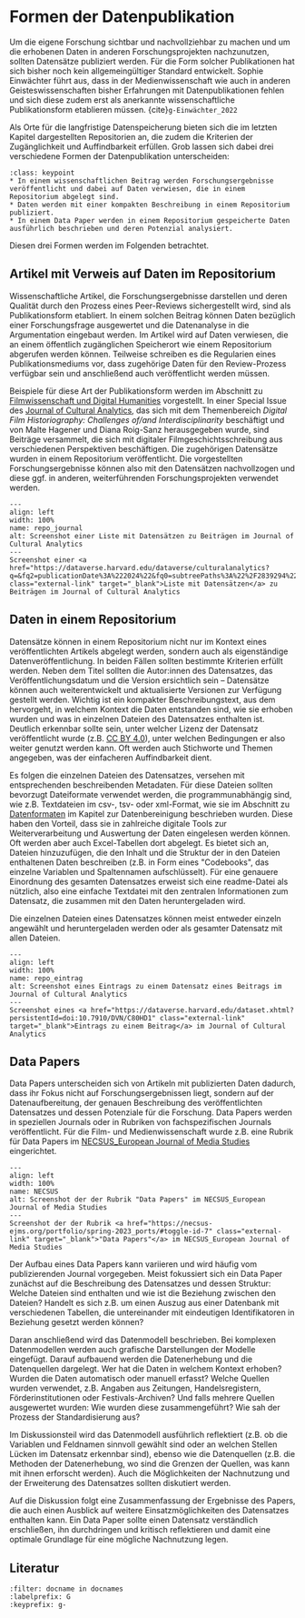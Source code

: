 # Formen der Datenpublikation
Um die eigene Forschung sichtbar und nachvollziehbar zu machen und um die erhobenen Daten in anderen Forschungsprojekten nachzunutzen, sollten Datensätze publiziert werden. Für die Form solcher Publikationen hat sich bisher noch kein allgemeingültiger Standard entwickelt. Sophie Einwächter führt aus, dass in der Medienwissenschaft wie auch in anderen Geisteswissenschaften bisher Erfahrungen mit Datenpublikationen fehlen und sich diese zudem erst als anerkannte wissenschaftliche Publikationsform etablieren müssen. {cite}`g-Einwächter_2022`

Als Orte für die langfristige Datenspeicherung bieten sich die im letzten Kapitel dargestellten Repositorien an, die zudem die Kriterien der Zugänglichkeit und Auffindbarkeit erfüllen. Grob lassen sich dabei drei verschiedene Formen der Datenpublikation unterscheiden:

```{admonition} Formen der Datenpublikation
:class: keypoint
* In einem wissenschaftlichen Beitrag werden Forschungsergebnisse veröffentlicht und dabei auf Daten verwiesen, die in einem Repositorium abgelegt sind.
* Daten werden mit einer kompakten Beschreibung in einem Repositorium publiziert.
* In einem Data Paper werden in einem Repositorium gespeicherte Daten ausführlich beschrieben und deren Potenzial analysiert.
```

Diesen drei Formen werden im Folgenden betrachtet.

## Artikel mit Verweis auf Daten im Repositorium
Wissenschaftliche Artikel, die Forschungsergebnisse darstellen und deren Qualität durch den Prozess eines Peer-Reviews sichergestellt wird, sind als Publikationsform etabliert. In einem solchen Beitrag können Daten bezüglich einer Forschungsfrage ausgewertet und die Datenanalyse in die Argumentation eingebaut werden. Im Artikel wird auf Daten verwiesen, die an einem öffentlich zugänglichen Speicherort wie einem Repositorium abgerufen werden können. Teilweise schreiben es die Regularien eines Publikationsmediums vor, dass zugehörige Daten für den Review-Prozess verfügbar sein und anschließend auch veröffentlicht werden müssen.

Beispiele für diese Art der Publikationsform werden im Abschnitt zu [Filmwissenschaft und Digital Humanities](../einleitung/filmwissenschaft.md#weitere-entwicklungen-in-der-digitalen-forschung-zur-filmgeschichtsschreibung) vorgestellt. In einer Special Issue des <a href="https://culturalanalytics.org/issue/10778" class="external-link" target="_blank">Journal of Cultural Analytics</a>, das sich mit dem Themenbereich _Digital Film Historiography: Challenges of/and Interdisciplinarity_ beschäftigt und von Malte Hagener und Diana Roig-Sanz herausgegeben wurde, sind Beiträge versammelt, die sich mit digitaler Filmgeschichtsschreibung aus verschiedenen Perspektiven beschäftigen. Die zugehörigen Datensätze wurden in einem Repositorium veröffentlicht. Die vorgestellten Forschungsergebnisse können also mit den Datensätzen nachvollzogen und diese ggf. in anderen, weiterführenden Forschungsprojekten verwendet werden.

```{figure} ../assets/publikation/Repositorium_Journal_of_Cultural_Analytics.png
---
align: left
width: 100%
name: repo_journal
alt: Screenshot einer Liste mit Datensätzen zu Beiträgen im Journal of Cultural Analytics
---
Screenshot einer <a href="https://dataverse.harvard.edu/dataverse/culturalanalytics?q=&fq2=publicationDate%3A%222024%22&fq0=subtreePaths%3A%22%2F2839294%22&fq1=dvObjectType%3A%28dataverses+OR+datasets%29&types=dataverses%3Adatasets&sort=dateSort&order=" class="external-link" target="_blank">Liste mit Datensätzen</a> zu Beiträgen im Journal of Cultural Analytics 
```

## Daten in einem Repositorium
Datensätze können in einem Repositorium nicht nur im Kontext eines veröffentlichten Artikels abgelegt werden, sondern auch als eigenständige Datenveröffentlichung. In beiden Fällen sollten bestimmte Kriterien erfüllt werden. Neben dem Titel sollten die Autor:innen des Datensatzes, das Veröffentlichungsdatum und die Version ersichtlich sein – Datensätze können auch weiterentwickelt und aktualisierte Versionen zur Verfügung gestellt werden. Wichtig ist ein kompakter Beschreibungstext, aus dem hervorgeht, in welchem Kontext die Daten entstanden sind, wie sie erhoben wurden und was in einzelnen Dateien des Datensatzes enthalten ist. Deutlich erkennbar sollte sein, unter welcher Lizenz der Datensatz veröffentlicht wurde (z.B. <a href="https://creativecommons.org/licenses/by/4.0/" class="external-link" target="_blank">CC BY 4.0</a>), unter welchen Bedingungen er also weiter genutzt werden kann. Oft werden auch Stichworte und Themen angegeben, was der einfacheren Auffindbarkeit dient.

Es folgen die einzelnen Dateien des Datensatzes, versehen mit entsprechenden beschreibenden Metadaten. Für diese Dateien sollten bevorzugt Dateiformate verwendet werden, die programmunabhängig sind, wie z.B. Textdateien im csv-, tsv- oder xml-Format, wie sie im Abschnitt zu [Datenformaten](../bereinigung/openRefine/2_import.md#datenformate) im Kapitel zur Datenbereinigung beschrieben wurden. Diese haben den Vorteil, dass sie in zahlreiche digitale Tools zur Weiterverarbeitung und Auswertung der Daten eingelesen werden können. Oft werden aber auch Excel-Tabellen dort abgelegt. Es bietet sich an, Dateien hinzuzufügen, die den Inhalt und die Struktur der in den Dateien enthaltenen Daten beschreiben (z.B. in Form eines "Codebooks", das einzelne Variablen und Spaltennamen aufschlüsselt). Für eine genauere Einordnung des gesamten Datensatzes erweist sich eine readme-Datei als nützlich, also eine einfache Textdatei mit den zentralen Informationen zum Datensatz, die zusammen mit den Daten heruntergeladen wird.

Die einzelnen Dateien eines Datensatzes können meist entweder einzeln angewählt und heruntergeladen werden oder als gesamter Datensatz mit allen Dateien.

```{figure} ../assets/publikation/Repositorium_Eintrag_National_Film_History.png
---
align: left
width: 100%
name: repo_eintrag
alt: Screenshot eines Eintrags zu einem Datensatz eines Beitrags im Journal of Cultural Analytics
---
Screenshot eines <a href="https://dataverse.harvard.edu/dataset.xhtml?persistentId=doi:10.7910/DVN/C80HD1" class="external-link" target="_blank">Eintrags zu einem Beitrag</a> im Journal of Cultural Analytics 
```

## Data Papers
Data Papers unterscheiden sich von Artikeln mit publizierten Daten dadurch, dass ihr Fokus nicht auf Forschungsergebnissen liegt, sondern auf der Datenaufbereitung, der genauen Beschreibung des veröffentlichten Datensatzes und dessen Potenziale für die Forschung. Data Papers werden in speziellen Journals oder in Rubriken von fachspezifischen Journals veröffentlicht. Für die Film- und Medienwissenschaft wurde z.B. eine Rubrik für Data Papers im <a href="https://necsus-ejms.org/" class="external-link" target="_blank">NECSUS_European Journal of Media Studies</a> eingerichtet.


```{figure} ../assets/publikation/NECSUS_Data_Papers_markiert.png
---
align: left
width: 100%
name: NECSUS
alt: Screenshot der der Rubrik "Data Papers" im NECSUS_European Journal of Media Studies
---
Screenshot der der Rubrik <a href="https://necsus-ejms.org/portfolio/spring-2023_ports/#toggle-id-7" class="external-link" target="_blank">"Data Papers"</a> im NECSUS_European Journal of Media Studies
```

Der Aufbau eines Data Papers kann variieren und wird häufig vom publizierenden Journal vorgegeben. Meist fokussiert sich ein Data Paper zunächst auf die Beschreibung des Datensatzes und dessen Struktur: Welche Dateien sind enthalten und wie ist die Beziehung zwischen den Dateien? Handelt es sich z.B. um einen Auszug aus einer Datenbank mit verschiedenen Tabellen, die untereinander mit eindeutigen Identifikatoren in Beziehung gesetzt werden können?

Daran anschließend wird das Datenmodell beschrieben. Bei komplexen Datenmodellen werden auch grafische Darstellungen der Modelle eingefügt. Darauf aufbauend werden die Datenerhebung und die Datenquellen dargelegt. Wer hat die Daten in welchem Kontext erhoben? Wurden die Daten automatisch oder manuell erfasst? Welche Quellen wurden verwendet, z.B. Angaben aus Zeitungen, Handelsregistern, Förderinstitutionen oder Festivals-Archiven? Und falls mehrere Quellen ausgewertet wurden: Wie wurden diese zusammengeführt? Wie sah der Prozess der Standardisierung aus?

Im Diskussionsteil wird das Datenmodell ausführlich reflektiert (z.B. ob die Variablen und Feldnamen sinnvoll gewählt sind oder an welchen Stellen Lücken im Datensatz erkennbar sind), ebenso wie die Datenquellen (z.B. die Methoden der Datenerhebung, wo sind die Grenzen der Quellen, was kann mit ihnen erforscht werden). Auch die Möglichkeiten der Nachnutzung und der Erweiterung des Datensatzes sollten diskutiert werden.

Auf die Diskussion folgt eine Zusammenfassung der Ergebnisse des Papers, die auch einen Ausblick auf weitere Einsatzmöglichkeiten des Datensatzes enthalten kann. Ein Data Paper sollte einen Datensatz verständlich erschließen, ihn durchdringen und kritisch reflektieren und damit eine optimale Grundlage für eine mögliche Nachnutzung legen.







## Literatur
```{bibliography}
:filter: docname in docnames
:labelprefix: G
:keyprefix: g-
```
